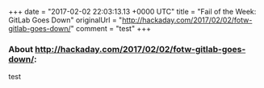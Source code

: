 +++
date = "2017-02-02 22:03:13.13 +0000 UTC"
title = "Fail of the Week: GitLab Goes Down"
originalUrl = "http://hackaday.com/2017/02/02/fotw-gitlab-goes-down/"
comment = "test"
+++

### About http://hackaday.com/2017/02/02/fotw-gitlab-goes-down/:

test

